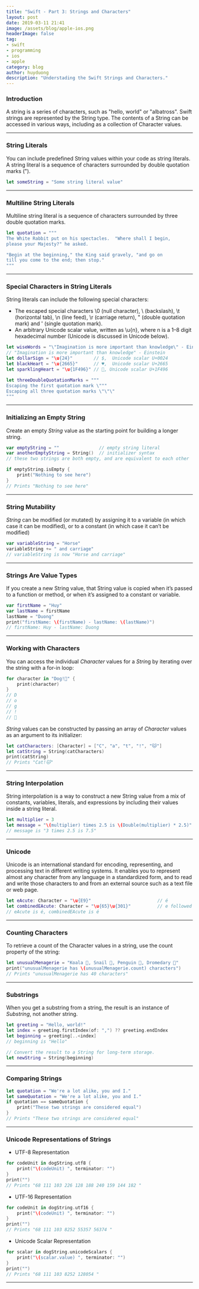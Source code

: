 ```yaml
---
title: "Swift - Part 3: Strings and Characters"
layout: post
date: 2019-03-11 21:41
image: /assets/blog/apple-ios.png
headerImage: false
tag:
- swift
- programming
- ios
- apple
category: blog
author: huyduong
description: "Understading the Swift Strings and Characters."
---
```


### Introduction

A string is a series of characters, such as "hello, world" or "albatross". Swift strings are represented by the String type. The contents of a String can be accessed in various ways, including as a collection of Character values.

---

### String Literals
You can include predefined String values within your code as string literals. A string literal is a sequence of characters surrounded by double quotation marks (").
```swift
let someString = "Some string literal value"
```

---

### Multiline String Literals
Multiline string literal is a sequence of characters surrounded by three double quotation marks.
```swift
let quotation = """
The White Rabbit put on his spectacles.  "Where shall I begin,
please your Majesty?" he asked.

"Begin at the beginning," the King said gravely, "and go on
till you come to the end; then stop."
"""
```

---

### Special Characters in String Literals
String literals can include the following special characters:

- The escaped special characters \0 (null character), \\ (backslash), \t (horizontal tab), \n (line feed), \r (carriage return), \" (double quotation mark) and \' (single quotation mark).
- An arbitrary Unicode scalar value, written as \u{n}, where n is a 1–8 digit hexadecimal number (Unicode is discussed in Unicode below).

```swift
let wiseWords = "\"Imagination is more important than knowledge\" - Einstein"
// "Imagination is more important than knowledge" - Einstein
let dollarSign = "\u{24}"        // $,  Unicode scalar U+0024
let blackHeart = "\u{2665}"      // ♥,  Unicode scalar U+2665
let sparklingHeart = "\u{1F496}" // 💖, Unicode scalar U+1F496

let threeDoubleQuotationMarks = """
Escaping the first quotation mark \"""
Escaping all three quotation marks \"\"\"
"""
```

---

### Initializing an Empty String
Create an empty *String* value as the starting point for building a longer string.
```swift
var emptyString = ""               // empty string literal
var anotherEmptyString = String()  // initializer syntax
// these two strings are both empty, and are equivalent to each other

if emptyString.isEmpty {
    print("Nothing to see here")
}
// Prints "Nothing to see here"
```

---

### String Mutability
*String* can be modified (or mutated) by assigning it to a variable (in which case it can be modified), or to a constant (in which case it can’t be modified)
```swift
var variableString = "Horse"
variableString += " and carriage"
// variableString is now "Horse and carriage"
```

---

### Strings Are Value Types
If you create a new String value, that String value is copied when it’s passed to a function or method, or when it’s assigned to a constant or variable.
```swift
var firstName = "Huy"
var lastName = firstName
lastName = "Duong"
print("firstName: \(firstName) - lastName: \(lastName)")
// firstName: Huy - lastName: Duong
```

---

### Working with Characters
You can access the individual *Character* values for a *Strin*g by iterating over the string with a for-in loop:
```swift
for character in "Dog!🐶" {
    print(character)
}
// D
// o
// g
// !
// 🐶
```
*String* values can be constructed by passing an array of *Character* values as an argument to its initializer:
```swift
let catCharacters: [Character] = ["C", "a", "t", "!", "🐱"]
let catString = String(catCharacters)
print(catString)
// Prints "Cat!🐱"
```

---

### String Interpolation
String interpolation is a way to construct a new String value from a mix of constants, variables, literals, and expressions by including their values inside a string literal. 
```swift
let multiplier = 3
let message = "\(multiplier) times 2.5 is \(Double(multiplier) * 2.5)"
// message is "3 times 2.5 is 7.5"
```

---

### Unicode
Unicode is an international standard for encoding, representing, and processing text in different writing systems. It enables you to represent almost any character from any language in a standardized form, and to read and write those characters to and from an external source such as a text file or web page.
```swift
let eAcute: Character = "\u{E9}"                         // é
let combinedEAcute: Character = "\u{65}\u{301}"          // e followed by ́
// eAcute is é, combinedEAcute is é
```

---

### Counting Characters
To retrieve a count of the Character values in a string, use the count property of the string:
```swift
let unusualMenagerie = "Koala 🐨, Snail 🐌, Penguin 🐧, Dromedary 🐪"
print("unusualMenagerie has \(unusualMenagerie.count) characters")
// Prints "unusualMenagerie has 40 characters"
```

---

### Substrings
When you get a substring from a string, the result is an instance of *Substring*, not another string.
```swift
let greeting = "Hello, world!"
let index = greeting.firstIndex(of: ",") ?? greeting.endIndex
let beginning = greeting[..<index]
// beginning is "Hello"

// Convert the result to a String for long-term storage.
let newString = String(beginning)
```

---

### Comparing Strings

```swift
let quotation = "We're a lot alike, you and I."
let sameQuotation = "We're a lot alike, you and I."
if quotation == sameQuotation {
    print("These two strings are considered equal")
}
// Prints "These two strings are considered equal"
```

---

### Unicode Representations of Strings
- UTF-8 Representation
```swift
for codeUnit in dogString.utf8 {
    print("\(codeUnit) ", terminator: "")
}
print("")
// Prints "68 111 103 226 128 188 240 159 144 182 "
```
- UTF-16 Representation
```swift
for codeUnit in dogString.utf16 {
    print("\(codeUnit) ", terminator: "")
}
print("")
// Prints "68 111 103 8252 55357 56374 "
```
- Unicode Scalar Representation
```swift
for scalar in dogString.unicodeScalars {
    print("\(scalar.value) ", terminator: "")
}
print("")
// Prints "68 111 103 8252 128054 "
```

---